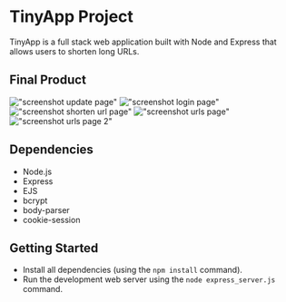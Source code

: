 # TinyApp Project

TinyApp is a full stack web application built with Node and Express that allows users to shorten long URLs.

## Final Product

!["screenshot update page"](https://github.com/Thomassky28/TinyApp/blob/feature/user-registration/docs/Update_page.png?raw=true)
!["screenshot login page"](https://github.com/Thomassky28/TinyApp/blob/feature/user-registration/docs/login_page.png?raw=true)
!["screenshot shorten url page"](https://github.com/Thomassky28/TinyApp/blob/feature/user-registration/docs/shorten_Url_page.png?raw=true)
!["screenshot urls page"](https://github.com/Thomassky28/TinyApp/blob/feature/user-registration/docs/urls_page.png?raw=true)
!["screenshot urls page 2"](https://github.com/Thomassky28/TinyApp/blob/feature/user-registration/docs/urls_page2.png?raw=true)


## Dependencies

- Node.js
- Express
- EJS
- bcrypt
- body-parser
- cookie-session

## Getting Started

- Install all dependencies (using the `npm install` command).
- Run the development web server using the `node express_server.js` command.

